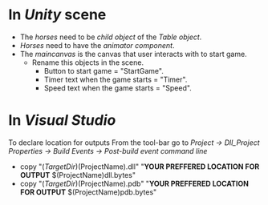 # In *Unity* scene

  - The *horses* need to be *child object* of the *Table object*.
  - *Horses* need to have the *animator component*.
  - The *maincanvas* is the canvas that user interacts with to start game.
    - Rename this objects in the scene.
       - Button to start game = "StartGame".
       - Timer text when the game starts = "Timer".
       - Speed text when the game starts = "Speed".

 # In *Visual Studio*
 To declare location for outputs
 From the tool-bar go to *Project -> Dll_Project Properties -> Build Events -> Post-build event command line*
  - copy "$(TargetDir)$(ProjectName).dll" "**YOUR PREFFERED LOCATION FOR OUTPUT** \$(ProjectName)dll.bytes"
  - copy "$(TargetDir)$(ProjectName).pdb"  "**YOUR PREFFERED LOCATION FOR OUTPUT** \$(ProjectName)pdb.bytes"
